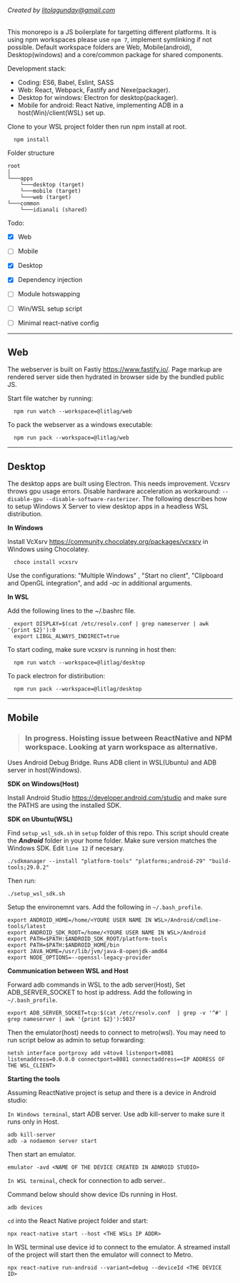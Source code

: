 ###### Created by litolagunday@gmail.com  ######
  This monorepo is a JS boilerplate for targetting different platforms. It is using npm workspaces please use `npm 7`, implement symlinking if not possible. Default workspace folders are Web, Mobile(android), Desktop(windows) and a core/common package for shared components.

Development stack:
- Coding: ES6, Babel, Eslint, SASS
- Web: React, Webpack, Fastify and Nexe(packager).
- Desktop for windows: Electron for desktop(packager).
- Mobile for android: React Native, implementing ADB in a host(Win)/client(WSL) set up.

Clone to your WSL project folder then run npm install at root.

```
  npm install
```

Folder structure
```
root
│
└───apps
    └───desktop (target)
    └───mobile (target)
    └───web (target)
└───common
    └───idianali (shared)
```

Todo:
- [x] Web
- [ ] Mobile
- [x] Desktop
- [x] Dependency injection
- [ ] Module hotswapping
- [ ] Win/WSL setup script
- [ ] Minimal react-native config


-----
## **Web** ##

  The webserver is built on Fastiy https://www.fastify.io/. Page markup are rendered server side then hydrated in browser side by the bundled public JS.

  Start file watcher by running:
  ```
    npm run watch --workspace=@litlag/web
  ```

  To pack the webserver as a windows executable:

  ```
    npm run pack --workspace=@litlag/web
  ```

-----
## **Desktop** ##

  The desktop apps are built using Electron. This needs improvement. Vcxsrv throws gpu usage errors. Disable hardware acceleration as workaround: `--disable-gpu --disable-software-rasterizer`. The following describes how to setup Windows X Server to view desktop apps in a headless WSL distribution.

  **In Windows**

  Install VcXsrv https://community.chocolatey.org/packages/vcxsrv in Windows using Chocolatey.

  ```
    choco install vcxsrv
  ```
  Use the configurations:  "Multiple Windows" , "Start no client", "Clipboard and OpenGL integration", and add *-ac* in additional arguments.

  **In WSL**

  Add the following lines to the ~/.bashrc file.
  ```
    export DISPLAY=$(cat /etc/resolv.conf | grep nameserver | awk '{print $2}'):0
    export LIBGL_ALWAYS_INDIRECT=true
  ```

  To start coding, make sure vcxsrv is running in host then:
  ```
    npm run watch --workspace=@litlag/desktop
  ```

  To pack electron for distiribution:
  ```
    npm run pack --workspace=@litlag/desktop
  ```

-----
## **Mobile** ##
  >### In progress. Hoisting issue between ReactNative and NPM workspace. Looking at yarn workspace as alternative. ###
  Uses Android Debug Bridge. Runs ADB client in WSL(Ubuntu) and ADB server in host(Windows).

  **SDK on Windows(Host)**

  Install Android Studio https://developer.android.com/studio  and make sure the PATHS are using the installed SDK.

  **SDK  on Ubuntu(WSL)**

  Find `setup_wsl_sdk.sh` in `setup` folder of this repo. This script should create the ***Android*** folder in your home folder. Make sure version matches the Windows SDK. Edit  `line 12` if necesary.

  `./sdkmanager --install "platform-tools" "platforms;android-29" "build-tools;29.0.2"`

  Then run:

  ```
  ./setup_wsl_sdk.sh
  ```

  Setup the environemnt vars. Add the following in `~/.bash_profile`.

  ```
  export ANDROID_HOME=/home/<YOURE USER NAME IN WSL>/Android/cmdline-tools/latest
  export ANDROID_SDK_ROOT=/home/<YOURE USER NAME IN WSL>/Android
  export PATH=$PATH:$ANDROID_SDK_ROOT/platform-tools
  export PATH=$PATH:$ANDROID_HOME/bin
  export JAVA_HOME=/usr/lib/jvm/java-8-openjdk-amd64
  export NODE_OPTIONS=--openssl-legacy-provider
  ```

  **Communication between WSL and Host**

  Forward adb commands in WSL to the adb server(Host), Set ADB_SERVER_SOCKET to host ip address. Add the following in `~/.bash_profile`.

  ```
  export ADB_SERVER_SOCKET=tcp:$(cat /etc/resolv.conf  | grep -v '^#' | grep nameserver | awk '{print $2}'):5037
  ```

  Then the emulator(host) needs to connect to  metro(wsl). You may need to run script below as admin to setup forwarding:
  ```
  netsh interface portproxy add v4tov4 listenport=8081 listenaddress=0.0.0.0 connectport=8081 connectaddress=<IP ADDRESS OF THE WSL_CLIENT>
  ```

  **Starting the tools**

  Assuming ReactNative project is setup and there is a device in Android studio:

  `In Windows terminal`, start ADB server. Use adb kill-server to make sure it runs only in Host.

  ```
  adb kill-server
  adb -a nodaemon server start
  ```

  Then start an emulator.

  ```
  emulator -avd <NAME OF THE DEVICE CREATED IN ADNROID STUDIO>
  ```

  `In WSL terminal`, check for connection to adb server..

  Command below should show device IDs running in Host.

  ```
  adb devices
  ```

  `cd` into the React Native project folder and start:

  ```
  npx react-native start --host <THE WSLs IP ADDR>
  ```

  In WSL terminal use device id to connect to the emulator. A streamed install of the project will start then the emulator will connect to Metro.

  ```
  npx react-native run-android --variant=debug --deviceId <THE DEVICE ID>
  ```

